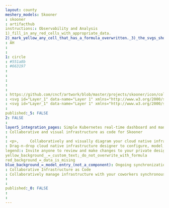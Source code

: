 ```yaml
---
layout: county 
meshery_models: Skooner
: skooner
: artifacthub
instructions:: Observability and Analysis
1)_fill_in_any_red_cells_with_appropriate_data.
2)_mark_yellow_any_cell_that_has_a_formula_overwritten._3)_the_svgs_shouldn't_have_xml_header_they_are_added_programmatically_through_workflows: Monitoring
: AH
: 
: 
1: circle
: #551a8b
: #663197
: 
: 
: 
: 
: 
: https://github.com/cncf/artwork/blob/master/projects/skooner/icon/color/Skooner-icon-color.svg
: <svg id="Layer_1" data-name="Layer 1" xmlns="http://www.w3.org/2000/svg" viewBox="0 0 400 400"><defs><style>.cls-1{fill:#551a8b;}</style></defs><g id="Layer_2" data-name="Layer 2"><g id="Layer_1-2" data-name="Layer 1-2"><path class="cls-1" d="M200.58667,50.94973C90.454,50.94973,1.17345,140.22212,1.17345,250.363a199.15086,199.15086,0,0,0,10.76182,64.76753h128.0936l-1.55612-2.457c-7.8953-12.408-20.16409-41.442-20.9176-44.07927a1.09012,1.09012,0,0,1-.04094-.172v-4.64381a1.69536,1.69536,0,0,1,1.69537-1.68717h74.35817V244.7691H113.34544a139.51074,139.51074,0,0,0,15.97895-32.02341c.07371-.20475.14741-.4095.213-.61426.131-.37675.25389-.76167.37674-1.13842s.3276-.96643.48321-1.44966a1.15724,1.15724,0,0,1,.10648-.35217c.22932-.7371.46684-1.47422.688-2.21953h0q1.638-5.43008,2.8092-11.04029h59.56681V178.59288H156.61387a1.13855,1.13855,0,0,1-.4095-.07371.31162.31162,0,0,1,.06551-.13923h-.06551a124.80926,124.80926,0,0,0,11.04847-51.71247v-2.023h.08191v-.04095h26.233V71.25306l64.37439,19.8283-50.32832,15.91341V124.5626h26.26574v.04095h.08191v2.023a124.80974,124.80974,0,0,0,11.04027,51.72066h-.06551s.041.09009.06551.13923a1.14643,1.14643,0,0,1-.4177.07371H207.61382V195.915h59.5668q1.18758,5.61841,2.80921,11.04029h0c.22115.7453.45045,1.48241.688,2.21953l.10647.35217c.15562.48321.31943.96643.48324,1.44966s.24569.76167.37676,1.13842c.06554.20476.13922.40951.213.61426a139.5107,139.5107,0,0,0,15.97894,32.02341H207.61382v17.33851h74.35a1.69534,1.69534,0,0,1,1.69536,1.68716v4.64382a1.087,1.087,0,0,1-.04094.172c-.75348,2.63722-13.02233,31.67124-20.91757,44.07928l-1.548,2.457H389.23807A199.15115,199.15115,0,0,0,399.99991,250.363C399.99991,140.22212,310.71932,50.94973,200.58667,50.94973Z"/></g></g></svg>
: <svg id="Layer_1" data-name="Layer 1" xmlns="http://www.w3.org/2000/svg" viewBox="0 0 400 400"><defs><style>.cls-1{fill:#fff;}</style></defs><g id="Layer_2" data-name="Layer 2"><g id="Layer_1-2" data-name="Layer 1-2"><path class="cls-1" d="M200.58667,50.94973C90.454,50.94973,1.17345,140.22212,1.17345,250.363a199.15086,199.15086,0,0,0,10.76182,64.76753h128.0936l-1.55612-2.457c-7.8953-12.408-20.16409-41.442-20.9176-44.07927a1.09012,1.09012,0,0,1-.04094-.172v-4.64381a1.69536,1.69536,0,0,1,1.69537-1.68717h74.35817V244.7691H113.34544a139.51074,139.51074,0,0,0,15.97895-32.02341c.07371-.20475.14741-.4095.213-.61426.131-.37675.25389-.76167.37674-1.13842s.3276-.96643.48321-1.44966a1.15724,1.15724,0,0,1,.10648-.35217c.22932-.7371.46684-1.47422.688-2.21953h0q1.638-5.43008,2.8092-11.04029h59.56681V178.59288H156.61387a1.13855,1.13855,0,0,1-.4095-.07371.31162.31162,0,0,1,.06551-.13923h-.06551a124.80926,124.80926,0,0,0,11.04847-51.71247v-2.023h.08191v-.04095h26.233V71.25306l64.37439,19.8283-50.32832,15.91341V124.5626h26.26574v.04095h.08191v2.023a124.80974,124.80974,0,0,0,11.04027,51.72066h-.06551s.041.09009.06551.13923a1.14643,1.14643,0,0,1-.4177.07371H207.61382V195.915h59.5668q1.18758,5.61841,2.80921,11.04029h0c.22115.7453.45045,1.48241.688,2.21953l.10647.35217c.15562.48321.31943.96643.48324,1.44966s.24569.76167.37676,1.13842c.06554.20476.13922.40951.213.61426a139.5107,139.5107,0,0,0,15.97894,32.02341H207.61382v17.33851h74.35a1.69534,1.69534,0,0,1,1.69536,1.68716v4.64382a1.087,1.087,0,0,1-.04094.172c-.75348,2.63722-13.02233,31.67124-20.91757,44.07928l-1.548,2.457H389.23807A199.15115,199.15115,0,0,0,399.99991,250.363C399.99991,140.22212,310.71932,50.94973,200.58667,50.94973Z"/></g></g></svg>, 
: 
published:_5: FALSE
2: FALSE
: 
layer5_integration_pages: Simple Kubernetes real-time dashboard and management.
: Collaborative and visual infrastructure as code for Skooner
: 
: <p>,     Collaboratively and visually diagram your cloud native infrastructure with GitOps-style pipeline integration. Design, test, and manage configuration your Kubernetes-based, containerized applications as a visual topology., </p>, <p>,     Looking for best practice cloud native design and deployment best practices? Choose from thousands of pre-built components in MeshMap. Choose from hundreds of ready-made design patterns by importing templates from Meshery Catalog or use our low code designer, MeshMap, to create and deploy your own cloud native infrastructure designs., </p>
: Drag-n-drop cloud native infrastructure designer to configure, model, and deploy your workloads.
legend:: Invite anyone to review and make changes to your private designs.
yellow_background__=_custom_text;_do_not_overwrite_with_formula
red_background_=_data_is_mising
blue_background_=_model_entry_(not_a_component): Ongoing synchronization of Kubernetes configuration and changes across any number of clusters.
: Collaborative Infrastructure as Code
: Collaboratively manage infrastructure with your coworkers synchronously sharing the same designs.
: 
: 
published:_0: FALSE
: 
: 
---
```

